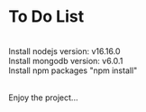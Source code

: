 # To Do List
<br>
Install nodejs version: v16.16.0<br>
Install mongodb version: v6.0.1<br>
Install npm packages "npm install"<br>
<br>

Enjoy the project...
